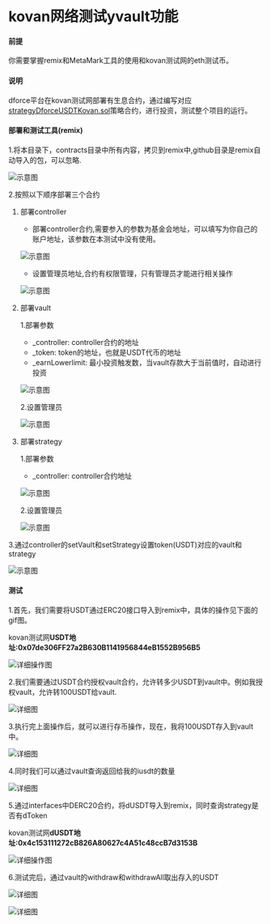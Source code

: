# kovan网络测试yvault功能


#### 前提
你需要掌握remix和MetaMark工具的使用和kovan测试网的eth测试币。
#### 说明

dforce平台在kovan测试网部署有生息合约，通过编写对应[strategyDforceUSDTKovan.sol](contracts/StrategyDforceUSDTKovan.sol)策略合约，进行投资，测试整个项目的运行。

#### 部署和测试工具(remix)

1.将本目录下，contracts目录中所有内容，拷贝到remix中,github目录是remix自动导入的包，可以忽略.

![示意图](../res/img/remix-1.jpg)

2.按照以下顺序部署三个合约

  1. 部署controller
      - 部署controller合约,需要参入的参数为基金会地址，可以填写为你自己的账户地址，该参数在本测试中没有使用。
       
      ![示意图](../res/img/remix-2.jpg)
      
      - 设置管理员地址,合约有权限管理，只有管理员才能进行相关操作
      
      ![示意图](../res/img/remix-3.jpg)

  2. 部署vault
  
     1.部署参数
        - _controller: controller合约的地址
        - _token: token的地址，也就是USDT代币的地址
        - _earnLowerlimit: 最小投资触发数，当vault存款大于当前值时，自动进行投资
        
     ![示意图](../res/img/remix-4.jpg)
     
     2.设置管理员
     
     ![示意图](../res/img/remix-3.jpg)
     
  3. 部署strategy
  
     1.部署参数
        - _controller: controller合约地址
        
     ![示意图](../res/img/remix-5.jpg)
     
     2.设置管理员
     
     ![示意图](../res/img/remix-3.jpg)
     
3.通过controller的setVault和setStrategy设置token(USDT)对应的vault和strategy

![示意图](../res/img/remix-6.jpg)

#### 测试

1.首先，我们需要将USDT通过ERC20接口导入到remix中，具体的操作见下面的gif图。

kovan测试网**USDT地址:0x07de306FF27a2B630B1141956844eB1552B956B5**

![详细操作图](../res/img/导入USDT.gif)

2.我们需要通过USDT合约授权vault合约，允许转多少USDT到vault中。例如我授权vault，允许转100USDT给vault.

![详细图](../res/img/remix-7.jpg)

3.执行完上面操作后，就可以进行存币操作，现在，我将100USDT存入到vault中。

![详细图](../res/img/remix-8.jpg)

4.同时我们可以通过vault查询返回给我的iusdt的数量

![详细图](../res/img/remix-9.jpg)

5.通过interfaces中DERC20合约，将dUSDT导入到remix，同时查询strategy是否有dToken

kovan测试网**dUSDT地址:0x4c153111272cB826A80627c4A51c48ccB7d3153B**

![详细操作图](../res/img/导入dToken.gif)

6.测试完后，通过vault的withdraw和withdrawAll取出存入的USDT

![详细图](../res/img/remix-10.png)

![详细图](../res/img/remix-11.jpg)
